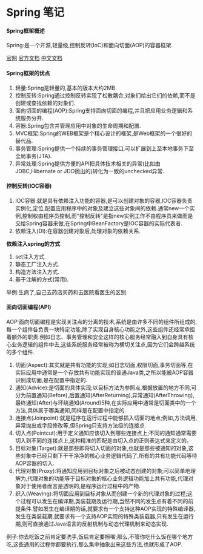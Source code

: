 
# Spring 笔记

#### Spring框架概述
Spring:是一个开源,轻量级,控制反转(IoC)和面向切面(AOP)的容器框架.

[官网](https://spring.io/projects/spring-framework)
[官方文档](https://docs.spring.io/spring/docs/5.1.5.RELEASE/spring-framework-reference)
[中文文档](https://www.docs4dev.com/docs/zh/spring-framework/5.1.3.RELEASE/reference)

#### Spring框架的优点
1. 轻量:Spring是轻量的,基本的版本大约2MB.
2. 控制反转:Spring通过控制反转实现了松散耦合,对象们给出它们的依赖,而不是创建或查找依赖的对象们.
3. 面向切面的编程(AOP):Spring支持面向切面的编程,并且把应用业务逻辑和系统服务分开.
4. 容器:Spring包含并管理应用中对象的生命周期和配置.
5. MVC框架:Spring的WEB框架是个精心设计的框架,是Web框架的一个很好的替代品.
6. 事务管理:Spring提供一个持续的事务管理接口,可以扩展到上至本地事务下至全局事务(JTA).
7. 异常处理:Spring提供方便的API把具体技术相关的异常(比如由JDBC,Hibernate or JDO抛出的)转化为一致的unchecked异常.
#### 控制反转(IOC容器)
1. IOC容器:就是具有依赖注入功能的容器,是可以创建对象的容器,IOC容器负责实例化,定位,配置应用程序中的对象及建立这些对象间的依赖.通常new一个实例,控制权由程序员控制,而"控制反转"是指new实例工作不由程序员来做而是交给Spring容器来做,在Spring中BeanFactory是IOC容器的实际代表者.
2. 依赖注入(DI):在容器创建对象后,处理对象的依赖关系.

**依赖注入spring的方式**
1. set注入方式.
2. 静态工厂注入方式.
3. 构造方法注入方式.
4. 基于注解的方式(常用).

举例:生病了,自己去药店买药和去医院看医生的区别.

#### 面向切面编程(API)
AOP:面向切面编程是实现关注点的分离的技术,系统是由许多不同的组件所组成的,每一个组件各负责一块特定功能,除了实现自身核心功能之外,这些组件还经常承担着额外的职责.例如日志、事务管理和安全这样的核心服务经常融入到自身具有核心业务逻辑的组件中去,这些系统服务经常被称为横切关注点,因为它们会跨越系统的多个组件.
1. 切面(Aspect):其实就是共有功能的实现;如日志切面,权限切面,事务切面等,在实际应用中通常是一个存放共有功能实现的普通Java类,之所以能被AOP容器识别成切面,是在配置中指定的.
2. 通知(Advice):是切面的具体实现;以目标方法为参照点,根据放置的地方不同,可分为前置通知(Before),后置通知(AfterReturning),异常通知(AfterThrowing),最终通知(After)与环绕通知(Around)5种,在实际应用中通常是切面类中的一个方法,具体属于哪类通知,同样是在配置中指定的.
3. 连接点(Joinpoint):就是程序在运行过程中能够插入切面的地点;例如,方法调用,异常抛出或字段修改等,但Spring只支持方法级的连接点.
4. 切入点(Pointcut):用于定义通知应该切入到哪些连接点上;不同的通知通常需要切入到不同的连接点上,这种精准的匹配是由切入点的正则表达式来定义的。
5. 目标对象(Target):就是那些即将切入切面的对象,也就是那些被通知的对象,这些对象中已经只剩下干干净净的核心业务逻辑代码了,所有的共有功能代码等待AOP容器的切入.
6. 代理对象(Proxy):将通知应用到目标对象之后被动态创建的对象;可以简单地理解为,代理对象的功能等于目标对象的核心业务逻辑功能加上共有功能,代理对象对于使用者而言是透明的,是程序运行过程中的产物.
7. 织入(Weaving):将切面应用到目标对象从而创建一个新的代理对象的过程;这个过程可以发生在编译期,类装载期及运行期,当然不同的发生点有着不同的前提条件.譬如发生在编译期的话,就要求有一个支持这种AOP实现的特殊编译器,发生在类装载期,就要求有一个支持AOP实现的特殊类装载器,只有发生在运行期,则可直接通过Java语言的反射机制与动态代理机制来动态实现.

例子:你去吃饭之前肯定要洗手,饭后肯定要擦嘴;那么,不管你吃什么饭在哪个地方吃,这些通用的过程你都要执行,那么集中抽象出来这些方法,也就形成了AOP.


























































